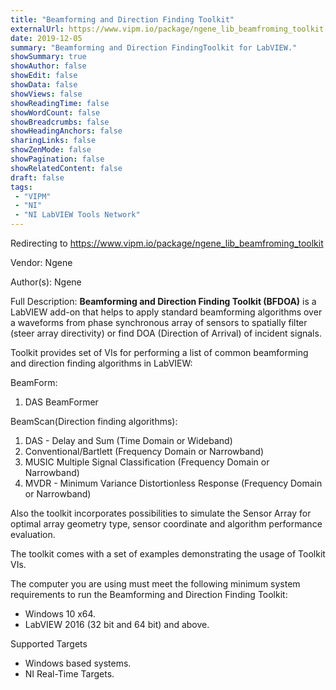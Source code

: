```yaml
---
title: "Beamforming and Direction Finding Toolkit"
externalUrl: https://www.vipm.io/package/ngene_lib_beamfroming_toolkit
date: 2019-12-05
summary: "Beamforming and Direction FindingToolkit for LabVIEW."
showSummary: true
showAuthor: false
showEdit: false
showData: false
showViews: false
showReadingTime: false
showWordCount: false
showBreadcrumbs: false
showHeadingAnchors: false
sharingLinks: false
showZenMode: false
showPagination: false
showRelatedContent: false
draft: false
tags:
 - "VIPM"
 - "NI"
 - "NI LabVIEW Tools Network"
---
```


Redirecting to https://www.vipm.io/package/ngene_lib_beamfroming_toolkit

Vendor: Ngene

Author(s): Ngene
 
Full Description:
**Beamforming and Direction Finding Toolkit (BFDOA)** is a LabVIEW add-on that helps to apply standard beamforming algorithms over a waveforms from phase synchronous array of sensors to spatially filter (steer array directivity) or find DOA (Direction of Arrival) of incident signals. 

Toolkit provides set of VIs for performing a list of common beamforming and direction finding algorithms in LabVIEW:

BeamForm:
1. DAS BeamFormer

BeamScan(Direction finding algorithms):
1. DAS - Delay and Sum (Time Domain or Wideband)
2. Conventional/Bartlett (Frequency Domain or Narrowband)
3. MUSIC Multiple Signal Classification (Frequency Domain or Narrowband)
4. MVDR - Minimum Variance Distortionless Response (Frequency Domain or Narrowband)

Also the toolkit incorporates possibilities to simulate the Sensor Array for optimal array geometry type, sensor coordinate and algorithm performance evaluation.

The toolkit comes with a set of examples demonstrating the usage of Toolkit VIs.

The computer you are using must meet the following minimum system requirements to run the Beamforming and Direction Finding Toolkit: 
 -  Windows 10 x64. 
 -  LabVIEW 2016 (32 bit and 64 bit) and above.

Supported Targets
 -  Windows based systems.
 -  NI Real-Time Targets.